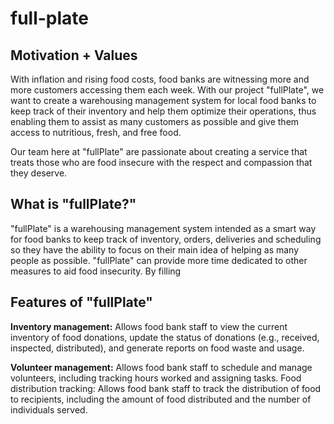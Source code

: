 # full-plate

<h2> Motivation + Values</h2>

With inflation and rising food costs, food banks are witnessing more and more customers accessing them each week. With our project "fullPlate", we want to create a warehousing management system for local food banks to keep track of their inventory and help them optimize their operations, thus enabling them to assist as many customers as possible and give them access to nutritious, fresh, and free food.

Our team here at "fullPlate" are passionate about creating a service that treats those who are food insecure with the respect and compassion that they deserve.
 
<h2> What is "fullPlate?" </h2>
"fullPlate" is a warehousing management system intended as a smart way for food banks to keep track of inventory, orders, deliveries and scheduling so they have the ability to focus on their main idea of helping as many people as possible. 
"fullPlate" can provide more time dedicated to other measures to aid food insecurity. By filling 


<h2> Features of "fullPlate" </h2>
<strong>Inventory management:</strong> Allows food bank staff to view the current inventory of food donations, update the status of donations (e.g., received, inspected, distributed), and generate reports on food waste and usage.

<strong>Volunteer management:</strong> Allows food bank staff to schedule and manage volunteers, including tracking hours worked and assigning tasks.
Food distribution tracking: Allows food bank staff to track the distribution of food to recipients, including the amount of food distributed and the number of individuals served.




